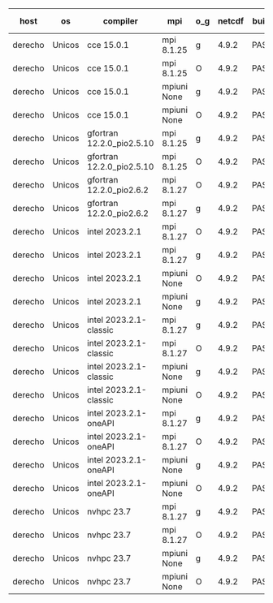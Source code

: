 

| host     | os       | compiler                              | mpi                      | o_g        | netcdf        | build       | u_pass          | u_fail          | s_pass            | s_fail            | e_pass             | e_fail             | nuopc_pass       | nuopc_fail       | artifacts link          |
|----------|----------|---------------------------------------|--------------------------|------------|---------------|-------------|-----------------|-----------------|-------------------|-------------------|--------------------|--------------------|------------------|------------------|-------------------------|
| derecho | Unicos | cce 15.0.1 | mpi 8.1.25  | g | 4.9.2  | PASS | 14017 | 76 | 49 | 0 | 81 | 0 | 47 | 0 | <a href="https://github.com/esmf-org/esmf-test-artifacts/tree/32059f2ef94f2f141b01b6d4a1379b2e1e0dbc07/patch_8.6.1/cce/15.0.1/g/mpi/8.1.25" target="_blank">32059f2</a> | 
| derecho | Unicos | cce 15.0.1 | mpi 8.1.25  | O | 4.9.2  | PASS | 14014 | 79 | 49 | 0 | 81 | 0 | 47 | 0 | <a href="https://github.com/esmf-org/esmf-test-artifacts/tree/7a17b05dc8a4a47d0ef95337ca4bb6ad1b4db830/patch_8.6.1/cce/15.0.1/O/mpi/8.1.25" target="_blank">7a17b05</a> | 
| derecho | Unicos | cce 15.0.1 | mpiuni None  | g | 4.9.2  | PASS | 12349 | 76 | 8 | 0 | 44 | 0 | None | None | <a href="https://github.com/esmf-org/esmf-test-artifacts/tree/747e0927a539eb1bb25223e142ebf0bf538aefd7/patch_8.6.1/cce/15.0.1/g/mpiuni/None" target="_blank">747e092</a> | 
| derecho | Unicos | cce 15.0.1 | mpiuni None  | O | 4.9.2  | PASS | 12347 | 78 | 8 | 0 | 44 | 0 | None | None | <a href="https://github.com/esmf-org/esmf-test-artifacts/tree/f19ba425f1d3a04f0526ee730773169dd95ba190/patch_8.6.1/cce/15.0.1/O/mpiuni/None" target="_blank">f19ba42</a> | 
| derecho | Unicos | gfortran 12.2.0_pio2.5.10 | mpi 8.1.25  | g | 4.9.2  | PASS | 14093 | 0 | 49 | 0 | 81 | 0 | 47 | 0 | <a href="https://github.com/esmf-org/esmf-test-artifacts/tree/abb0a687dcf9e0aee74f34e2b3653fe1ea9a66eb/patch_8.6.1/gfortran/12.2.0_pio2.5.10/g/mpi/8.1.25" target="_blank">abb0a68</a> | 
| derecho | Unicos | gfortran 12.2.0_pio2.5.10 | mpi 8.1.25  | O | 4.9.2  | PASS | 14093 | 0 | 49 | 0 | 81 | 0 | 47 | 0 | <a href="https://github.com/esmf-org/esmf-test-artifacts/tree/d4af965cb58ef05e66ad3744348b18e299d0f451/patch_8.6.1/gfortran/12.2.0_pio2.5.10/O/mpi/8.1.25" target="_blank">d4af965</a> | 
| derecho | Unicos | gfortran 12.2.0_pio2.6.2 | mpi 8.1.27  | O | 4.9.2  | PASS | 14093 | 0 | 49 | 0 | 81 | 0 | 47 | 0 | <a href="https://github.com/esmf-org/esmf-test-artifacts/tree/57872f40030d14fa90e9ca9683bb6eeb05830eb9/patch_8.6.1/gfortran/12.2.0_pio2.6.2/O/mpi/8.1.27" target="_blank">57872f4</a> | 
| derecho | Unicos | gfortran 12.2.0_pio2.6.2 | mpi 8.1.27  | g | 4.9.2  | PASS | 14093 | 0 | 49 | 0 | 81 | 0 | 47 | 0 | <a href="https://github.com/esmf-org/esmf-test-artifacts/tree/7e6f63585272b08ba2fa10f44f3fa71016ef5762/patch_8.6.1/gfortran/12.2.0_pio2.6.2/g/mpi/8.1.27" target="_blank">7e6f635</a> | 
| derecho | Unicos | intel 2023.2.1 | mpi 8.1.27  | O | 4.9.2  | PASS | 14093 | 0 | 49 | 0 | 81 | 0 | 47 | 0 | <a href="https://github.com/esmf-org/esmf-test-artifacts/tree/a2f55bb74cebbad8ddeb9c9bfb78e55623d9e0eb/patch_8.6.1/intel/2023.2.1/O/mpi/8.1.27" target="_blank">a2f55bb</a> | 
| derecho | Unicos | intel 2023.2.1 | mpi 8.1.27  | g | 4.9.2  | PASS | 14093 | 0 | 49 | 0 | 81 | 0 | 47 | 0 | <a href="https://github.com/esmf-org/esmf-test-artifacts/tree/d6a1772f1653bcf07376ad7d865de67ea39bc25e/patch_8.6.1/intel/2023.2.1/g/mpi/8.1.27" target="_blank">d6a1772</a> | 
| derecho | Unicos | intel 2023.2.1 | mpiuni None  | O | 4.9.2  | PASS | 12425 | 0 | 8 | 0 | 44 | 0 | None | None | <a href="https://github.com/esmf-org/esmf-test-artifacts/tree/468e1c5001277367b74d8219561c8f12e5d86df1/patch_8.6.1/intel/2023.2.1/O/mpiuni/None" target="_blank">468e1c5</a> | 
| derecho | Unicos | intel 2023.2.1 | mpiuni None  | g | 4.9.2  | PASS | 12425 | 0 | 8 | 0 | 44 | 0 | None | None | <a href="https://github.com/esmf-org/esmf-test-artifacts/tree/824708f6cd2e0d96e233a0f2798ddb19b1aafc81/patch_8.6.1/intel/2023.2.1/g/mpiuni/None" target="_blank">824708f</a> | 
| derecho | Unicos | intel 2023.2.1-classic | mpi 8.1.27  | g | 4.9.2  | PASS | 14093 | 0 | 49 | 0 | 81 | 0 | 47 | 0 | <a href="https://github.com/esmf-org/esmf-test-artifacts/tree/f2f2fa022b57ef76f64292fb5563376f492e57f3/patch_8.6.1/intel/2023.2.1-classic/g/mpi/8.1.27" target="_blank">f2f2fa0</a> | 
| derecho | Unicos | intel 2023.2.1-classic | mpi 8.1.27  | O | 4.9.2  | PASS | 14093 | 0 | 49 | 0 | 81 | 0 | 47 | 0 | <a href="https://github.com/esmf-org/esmf-test-artifacts/tree/c45e02b1b25bcbff6c4e34c535710c0dd75d6947/patch_8.6.1/intel/2023.2.1-classic/O/mpi/8.1.27" target="_blank">c45e02b</a> | 
| derecho | Unicos | intel 2023.2.1-classic | mpiuni None  | g | 4.9.2  | PASS | 12425 | 0 | 8 | 0 | 44 | 0 | None | None | <a href="https://github.com/esmf-org/esmf-test-artifacts/tree/02fff309e36158d4676af2ae81d8c4d3a84a6a4a/patch_8.6.1/intel/2023.2.1-classic/g/mpiuni/None" target="_blank">02fff30</a> | 
| derecho | Unicos | intel 2023.2.1-classic | mpiuni None  | O | 4.9.2  | PASS | 12425 | 0 | 8 | 0 | 44 | 0 | None | None | <a href="https://github.com/esmf-org/esmf-test-artifacts/tree/da9ac1d48711f3ec945f5d2a6ea4600e577b86a6/patch_8.6.1/intel/2023.2.1-classic/O/mpiuni/None" target="_blank">da9ac1d</a> | 
| derecho | Unicos | intel 2023.2.1-oneAPI | mpi 8.1.27  | g | 4.9.2  | PASS | 14093 | 0 | 49 | 0 | 81 | 0 | 47 | 0 | <a href="https://github.com/esmf-org/esmf-test-artifacts/tree/630986e136ccd8533a52af88f99619009c815951/patch_8.6.1/intel/2023.2.1-oneAPI/g/mpi/8.1.27" target="_blank">630986e</a> | 
| derecho | Unicos | intel 2023.2.1-oneAPI | mpi 8.1.27  | O | 4.9.2  | PASS | 14093 | 0 | 48 | 1 | 81 | 0 | 47 | 0 | <a href="https://github.com/esmf-org/esmf-test-artifacts/tree/c63d76e5d23d6a1fc5b7aeab9d74a7d4cc3ce4db/patch_8.6.1/intel/2023.2.1-oneAPI/O/mpi/8.1.27" target="_blank">c63d76e</a> | 
| derecho | Unicos | intel 2023.2.1-oneAPI | mpiuni None  | g | 4.9.2  | PASS | 12425 | 0 | 8 | 0 | 44 | 0 | None | None | <a href="https://github.com/esmf-org/esmf-test-artifacts/tree/4719c7589cf6320fe64ec89f0683e4798174991f/patch_8.6.1/intel/2023.2.1-oneAPI/g/mpiuni/None" target="_blank">4719c75</a> | 
| derecho | Unicos | intel 2023.2.1-oneAPI | mpiuni None  | O | 4.9.2  | PASS | 12425 | 0 | 8 | 0 | 44 | 0 | None | None | <a href="https://github.com/esmf-org/esmf-test-artifacts/tree/e6520ac27e13c32adbc35beb8330e3f82332f737/patch_8.6.1/intel/2023.2.1-oneAPI/O/mpiuni/None" target="_blank">e6520ac</a> | 
| derecho | Unicos | nvhpc 23.7 | mpi 8.1.27  | g | 4.9.2  | PASS | 14093 | 0 | 49 | 0 | 81 | 0 | 47 | 0 | <a href="https://github.com/esmf-org/esmf-test-artifacts/tree/bffadb8a4f69893d46717210416727400afa004d/patch_8.6.1/nvhpc/23.7/g/mpi/8.1.27" target="_blank">bffadb8</a> | 
| derecho | Unicos | nvhpc 23.7 | mpi 8.1.27  | O | 4.9.2  | PASS | 14093 | 0 | 49 | 0 | 81 | 0 | 47 | 0 | <a href="https://github.com/esmf-org/esmf-test-artifacts/tree/e65ad3a8fa5a1ae75a2eb9ed364f9768651edc6d/patch_8.6.1/nvhpc/23.7/O/mpi/8.1.27" target="_blank">e65ad3a</a> | 
| derecho | Unicos | nvhpc 23.7 | mpiuni None  | g | 4.9.2  | PASS | 12425 | 0 | 8 | 0 | 44 | 0 | None | None | <a href="https://github.com/esmf-org/esmf-test-artifacts/tree/71e777e2fdb8830301fbfaddf34de69e33941723/patch_8.6.1/nvhpc/23.7/g/mpiuni/None" target="_blank">71e777e</a> | 
| derecho | Unicos | nvhpc 23.7 | mpiuni None  | O | 4.9.2  | PASS | 12425 | 0 | 8 | 0 | 44 | 0 | None | None | <a href="https://github.com/esmf-org/esmf-test-artifacts/tree/f481205c2bd65259b38a93000fbdf9452fbd6b87/patch_8.6.1/nvhpc/23.7/O/mpiuni/None" target="_blank">f481205</a> | 
